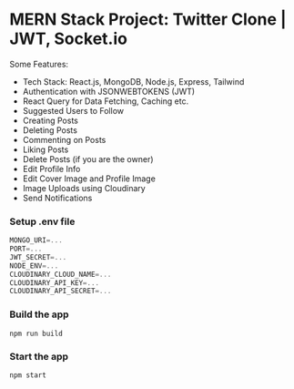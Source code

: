 # MERN Stack Project: Twitter Clone | JWT, Socket.io
<!-- 
![Demo App](https://i.ibb.co/f8y9vGS/Group-82.png)

[Video Tutorial on Youtube](https://youtu.be/4GUVz2psWUg) -->

Some Features:

- Tech Stack: React.js, MongoDB, Node.js, Express, Tailwind
- Authentication with JSONWEBTOKENS (JWT)
- React Query for Data Fetching, Caching etc.
- Suggested Users to Follow
- Creating Posts
- Deleting Posts
- Commenting on Posts
- Liking Posts
- Delete Posts (if you are the owner)
- Edit Profile Info
- Edit Cover Image and Profile Image
- Image Uploads using Cloudinary
- Send Notifications

### Setup .env file

```js
MONGO_URI=...
PORT=...
JWT_SECRET=...
NODE_ENV=...
CLOUDINARY_CLOUD_NAME=...
CLOUDINARY_API_KEY=...
CLOUDINARY_API_SECRET=...
```

### Build the app

```shell
npm run build
```

### Start the app

```shell
npm start
```

